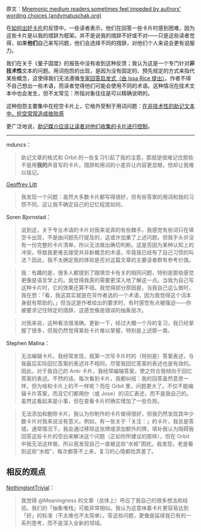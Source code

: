 原文：[Mnemonic medium readers sometimes feel impeded by authors’ wording choices (andymatuschak.org)](https://notes.andymatuschak.org/zMFKJdtNGpucVUcitRVJiMxfyoNY4A4c2Bd)

在[如何出好卡片](https://andymatuschak.org/prompts)的反馈中，一些读者表示，他们在回答一些卡片时感到困难，因为这些卡片是以我的措辞为框架。并不是说我的措辞不好或不对——只是这些读者觉得，如果**他们**自己来写问题，他们会选择不同的措辞，对他们个人来说会更有说服力。

我们在关于《量子国度》的报告中没有收到这种反馈；我认为这是一个专门针对**非技术性**文本的问题。用词抱怨的出现，是因为没有固定的、预先规定的方式来指代某些概念，这使得我们无法遵循[专家回答启发式（由 Issa Rice 提出）](https://notes.andymatuschak.org/zEfpMY7F12gQ6NcbycHCNdpXqxb2mxdkJiX)。作者不得不自己想出一些术语，而读者觉得他们可能会使用不同的术语。这种情况在技术文本中也会发生，但不太常见：所指对象往往是可以精确说明的。

这种抱怨主要集中在挖空卡片上，它格外受制于用词问题：[在非技术性的助记文本中，挖空常常造成挫败感](https://notes.andymatuschak.org/z7vMfxWXDXhyJr3X69Yjwt6FjkSsKC9G3QqZU)

更广泛地说，[助记媒介应该让读者对他们收集的卡片进行控制](https://notes.andymatuschak.org/z3XqmAYKcD411jZgBik9oyXgcrarXycADWVeh)。

------

mduncs：

> 助记文章的格式和 Orbit 的一些复习引起了我的注意，那就是很难记住那些不是用**我的**声音写的卡片。措辞和用词的小差异让内容更显眼，但却让我难以铭记。

[Geoffrey Litt](https://twitter.com/geoffreylitt/status/1354068995629002753)

> 我发现一个问题：虽然大多数卡片都写得很好，但有些答案的用词和我的习惯不同。这让我不确定自己的记忆程度如何。

Soren Bjornstad：

> 说到这，关于专业术语的卡片对我来说真的有些棘手。我感觉有些词只在填空卡出现，不是由问题先行提及的，这或许加重了上述问题。但我手头并没有一份完整的卡片清单，所以无法做出确切判断。这是否因为某种认知上的冲突，导致我更难去接受并非新概念的术语，毕竟我已经有了自己习惯的叫法？因此，我不太确定我的体验是否对这篇文章的主要读者群有参考价值。

>

> 我：有趣的是，很多人都提到了跟填空卡有关的相同问题，特别是那些感觉更像是语言学上的。我觉得我真的需要更深入地了解这一点。当我为自己写这种卡片时，它的效果还算不错。我觉得部分原因是，当我自己这么做时，我在想：「看，我这其实就是在背作者选的一个术语，因为我觉得这个词本身挺有帮助的。」但当这是作者给出的要求时，有时感觉有点被强迫——你被要求记住特定的措辞，这感觉像是错误的抽象层次。

>

> 对我来说，这种看法很准确。更新一下，经过大概一个月的复习，我已经掌握了很多，但我仍然觉得某些卡片难以掌握，特别是上述那一类。

Stephen Malina：

> 无法编辑卡片。我经常发现，我第一次写卡片时的（特别是）答案表述，与我最后实际回忆答案的表述并不相同，尽管我回忆答案的表述也是有效的。因此，对于我自己的 Anki 卡片，我经常编辑答案，使之符合我倾向于回忆答案的表述。不然的话，每次看到卡片，我都纠结：我的回答虽然意思一样，但为啥和卡片上的不一样呢？而在 Orbit 里，问题更大了。不仅不能编辑卡片答案，而且它们都用你（或 Jose）的词汇表述，而不是我自己的。虽然这看起来是小事，但在查看卡片时确实增加了一些负担。

>

> 无法添加和删除卡片。我认为你制作的卡片做得很好，但我仍然发现其中少数卡片对我来说没有意义。例如，有一张关于「关注：」的卡片，我总是答错。通常情况下，我会通过移除这张牌或添加额外的牌，填补我认为阻碍我回答这些卡片的空白来解决这个问题（正如你所建议的那样），但在 Orbit 中我无法这样做，所以我发现自己一直被这些“水蛭”困扰。我发现，老是看到这些“水蛭”，每次都答不上来，复习的心情都给弄差了。

## 相反的观点

[NothingIsntTrivial](https://twitter.com/IsntTrivial/status/1355824623405981696)：

> 我觉得 @Meaningness 的文章（总体上）呼应了我自己的很多想法和经验。我们的「抽象堆栈」可能非常相似。我认为这意味着卡片更容易达到「好」的标准（不太难也不太简单）。答这些问题，更像是延续我已有的一系列思考，而不是深入全新的领域。